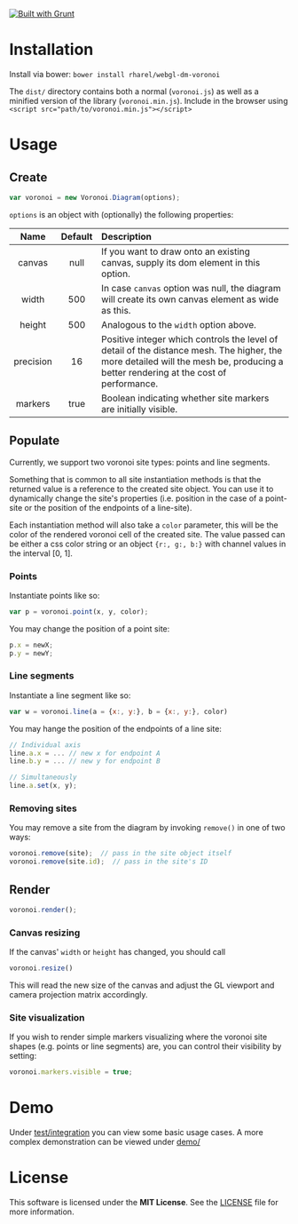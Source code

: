 [![Built with Grunt](https://cdn.gruntjs.com/builtwith.png)](http://gruntjs.com)

# Installation

Install via bower: `bower install rharel/webgl-dm-voronoi`

The `dist/` directory contains both a normal (`voronoi.js`) as well as a minified version of the library (`voronoi.min.js`).
Include in the browser using `<script src="path/to/voronoi.min.js"></script>`

# Usage

## Create
```javascript
var voronoi = new Voronoi.Diagram(options);
```

`options` is an object with (optionally) the following properties:

|Name|Default|Description|
|:--:|:-----------:|:----------|
| canvas | null | If you want to draw onto an existing canvas, supply its dom element in this option.
| width | 500 | In case `canvas` option was null, the diagram will create its own canvas element as wide as this.
| height | 500 | Analogous to the `width` option above.
| precision | 16 | Positive integer which controls the level of detail of the distance mesh. The higher, the more detailed will the mesh be, producing a better rendering at the cost of performance.
| markers | true | Boolean indicating whether site markers are initially visible.

## Populate

Currently, we support two voronoi site types: points and line segments.

Something that is common to all site instantiation methods is that the returned value is a reference to the created site object. You can use it to dynamically change the site's properties (i.e. position in the case of a point-site or the position of the endpoints of a line-site).

Each instantiation method will also take a `color` parameter, this will be the color of the rendered voronoi cell of the created site. The value passed can be either a css color string or an object `{r:, g:, b:}` with channel values in the interval [0, 1].

### Points

Instantiate points like so:
```javascript
var p = voronoi.point(x, y, color);
```

You may change the position of a point site:
```javascript
p.x = newX;
p.y = newY;
```

### Line segments

Instantiate a line segment like so:
```javascript
var w = voronoi.line(a = {x:, y:}, b = {x:, y:}, color)
```

You may hange the position of the endpoints of a line site:
```javascript
// Individual axis
line.a.x = ... // new x for endpoint A
line.b.y = ... // new y for endpoint B

// Simultaneously
line.a.set(x, y);
```

### Removing sites

You may remove a site from the diagram by invoking `remove()` in one of two ways:
```javascript
voronoi.remove(site);  // pass in the site object itself
voronoi.remove(site.id);  // pass in the site's ID
```

## Render

```javascript
voronoi.render();
```

### Canvas resizing

If the canvas' `width` or `height` has changed, you should call
```javascript
voronoi.resize()
```

This will read the new size of the canvas and adjust the GL viewport and camera projection matrix accordingly.

### Site visualization

If you wish to render simple markers visualizing where the voronoi site shapes (e.g. points or line segments) are, you can control their visibility by setting:
```javascript
voronoi.markers.visible = true;
```

# Demo

Under [test/integration](test/integration) you can view some basic usage cases. A more complex demonstration can be viewed under [demo/](demo/)

# License

This software is licensed under the **MIT License**. See the [LICENSE](LICENSE.txt) file for more information.
